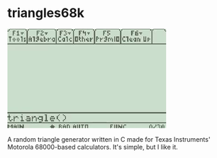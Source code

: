 # triangles68k
![](triangles.gif)

A random triangle generator written in C made for Texas Instruments' Motorola 68000-based calculators. It's simple, but I like it.
